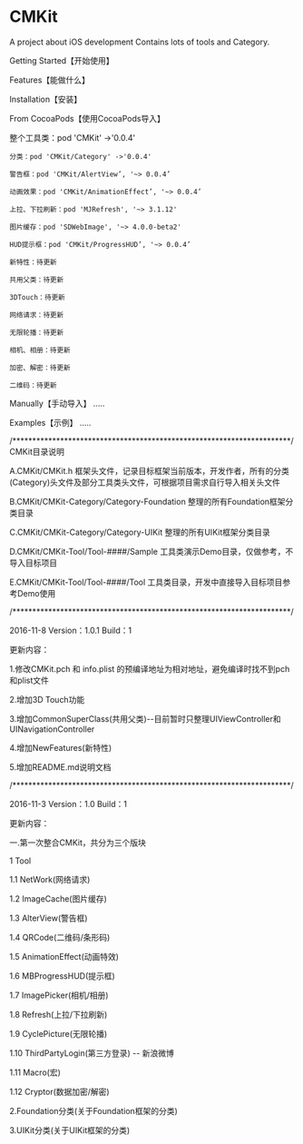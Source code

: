 # CMKit
A project about iOS development Contains lots of tools and Category.


Getting Started【开始使用】

Features【能做什么】


Installation【安装】

From CocoaPods【使用CocoaPods导入】

整个工具类：pod 'CMKit' ->'0.0.4'

    分类：pod 'CMKit/Category' ->'0.0.4'

    警告框：pod 'CMKit/AlertView’, '~> 0.0.4’

    动画效果：pod 'CMKit/AnimationEffect’, '~> 0.0.4’

    上拉、下拉刷新：pod 'MJRefresh', '~> 3.1.12'

    图片缓存：pod 'SDWebImage', '~> 4.0.0-beta2'

    HUD提示框：pod 'CMKit/ProgressHUD’, '~> 0.0.4’

    新特性：待更新

    共用父类：待更新

    3DTouch：待更新

    网络请求：待更新

    无限轮播：待更新

    相机、相册：待更新

    加密、解密：待更新

    二维码：待更新


Manually【手动导入】
.....

Examples【示例】
.....

/**********************************************************************/
CMKit目录说明

A.CMKit/CMKit.h   框架头文件，记录目标框架当前版本，开发作者，所有的分类(Category)头文件及部分工具类头文件，可根据项目需求自行导入相关头文件

B.CMKit/CMKit-Category/Category-Foundation 整理的所有Foundation框架分类目录

C.CMKit/CMKit-Category/Category-UIKit 整理的所有UIKit框架分类目录

D.CMKit/CMKit-Tool/Tool-####/Sample 工具类演示Demo目录，仅做参考，不导入目标项目

E.CMKit/CMKit-Tool/Tool-####/Tool 工具类目录，开发中直接导入目标项目参考Demo使用

/**********************************************************************/

2016-11-8 Version：1.0.1 Build：1

更新内容：

1.修改CMKit.pch 和 info.plist 的预编译地址为相对地址，避免编译时找不到pch和plist文件

2.增加3D Touch功能

3.增加CommonSuperClass(共用父类)--目前暂时只整理UIViewController和UINavigationController

4.增加NewFeatures(新特性)

5.增加README.md说明文档

/**********************************************************************/

2016-11-3 Version：1.0 Build：1

更新内容：

一.第一次整合CMKit，共分为三个版块

1 Tool

1.1 NetWork(网络请求)

1.2 ImageCache(图片缓存)

1.3 AlterView(警告框)

1.4 QRCode(二维码/条形码)

1.5 AnimationEffect(动画特效)

1.6 MBProgressHUD(提示框)

1.7 ImagePicker(相机/相册)

1.8 Refresh(上拉/下拉刷新)

1.9 CyclePicture(无限轮播)

1.10 ThirdPartyLogin(第三方登录) -- 新浪微博

1.11 Macro(宏)

1.12 Cryptor(数据加密/解密)

2.Foundation分类(关于Foundation框架的分类)

3.UIKit分类(关于UIKit框架的分类)
